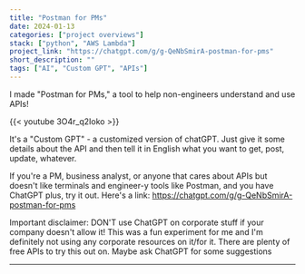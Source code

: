 ```yaml
---
title: "Postman for PMs"
date: 2024-01-13
categories: ["project overviews"]
stack: ["python", "AWS Lambda"]
project_link: "https://chatgpt.com/g/g-QeNbSmirA-postman-for-pms"
short_description: ""
tags: ["AI", "Custom GPT", "APIs"]
---
```


I made "Postman for PMs," a tool to help non-engineers understand and use APIs!

{{< youtube 3O4r_q2Ioko >}}

It's a "Custom GPT" - a customized version of chatGPT. Just give it some details about the API and then tell it in English what you want to get, post, update, whatever.

If you're a PM, business analyst, or anyone that cares about APIs but doesn't like terminals and engineer-y tools like Postman, and you have ChatGPT plus, try it out. Here's a link:
https://chatgpt.com/g/g-QeNbSmirA-postman-for-pms

Important disclaimer: DON'T use ChatGPT on corporate stuff if your company doesn't allow it! This was a fun experiment for me and I'm definitely not using any corporate resources on it/for it. There are plenty of free APIs to try this out on. Maybe ask ChatGPT for some suggestions

---
